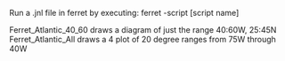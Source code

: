 Run a .jnl file in ferret by executing:
ferret -script [script name]

Ferret_Atlantic_40_60 draws a diagram of just the range 40:60W, 25:45N
Ferret_Atlantic_All draws a 4 plot of 20 degree ranges from 75W through 40W